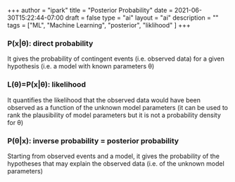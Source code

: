 +++
author = "ipark"
title = "Posterior Probability"
date =  2021-06-30T15:22:44-07:00
draft =  false
type = "ai"
layout = "ai"
description = ""
tags = ["ML", "Machine Learning", "posterior", "liklihood"
]
+++
### P(x|θ): direct probability
It gives the probability of contingent events (i.e. observed data) for a given
hypothesis (i.e. a model with known parameters θ)

### L(θ)=P(x|θ): likelihood
It quantifies the likelihood that the observed data would have been observed as a
function of the unknown model parameters (it can be used to rank the plausibility of
model parameters but it is not a probability density for θ)

### P(θ|x): inverse probability = posterior probability
Starting from observed events and a model, it gives the probability of the hypotheses
that may explain the observed data (i.e. of the unknown model parameters) 
